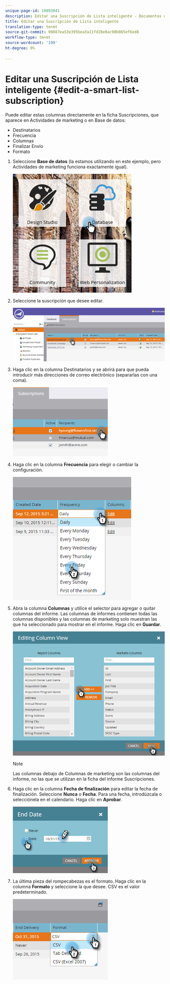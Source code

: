 ```yaml
---
unique-page-id: 10093041
description: Editar una Suscripción de Lista inteligente - Documentos de marketing - Documentación del producto
title: Editar una Suscripción de Lista inteligente
translation-type: tm+mt
source-git-commit: 00887ea53e395bea3a11fd28e0ac98b085ef6ed8
workflow-type: tm+mt
source-wordcount: '199'
ht-degree: 0%

---
```



# Editar una Suscripción de Lista inteligente {#edit-a-smart-list-subscription}

Puede editar estas columnas directamente en la ficha Suscripciones, que aparece en Actividades de marketing o en Base de datos:

* Destinatarios
* Frecuencia
* Columnas
* Finalizar Envío
* Formato

1. Seleccione **Base de datos** (la estamos utilizando en este ejemplo, pero Actividades de marketing funciona exactamente igual).

   ![](assets/db-1.png)

1. Seleccione la suscripción que desee editar.

   ![](assets/two.png)

1. Haga clic en la columna Destinatarios y se abrirá para que pueda introducir más direcciones de correo electrónico (separarlas con una coma).

   ![](assets/image2015-9-14-13-3a44-3a14.png)

1. Haga clic en la columna **Frecuencia** para elegir o cambiar la configuración.

   ![](assets/image2015-9-14-10-3a30-3a37.png)

1. Abra la columna **Columnas** y utilice el selector para agregar o quitar columnas del informe. Las columnas de informes contienen todas las columnas disponibles y las columnas de marketing solo muestran las que ha seleccionado para mostrar en el informe. Haga clic en **Guardar**.

   ![](assets/image2015-9-14-10-3a59-3a6.png)

   >[!NOTE]
   >
   >Las columnas debajo de Columnas de marketing son las columnas del informe, no las que se utilizan en la ficha del informe Suscripciones.

1. Haga clic en la columna **Fecha de finalización** para editar la fecha de finalización. Seleccione **Nunca** o **Fecha**. Para una fecha, introdúzcala o selecciónela en el calendario. Haga clic en **Aprobar**.

   ![](assets/image2015-9-14-11-3a6-3a38.png)

1. La última pieza del rompecabezas es el formato. Haga clic en la columna **Formato** y seleccione la que desee. CSV es el valor predeterminado.

   ![](assets/image2015-9-14-11-3a11-3a41.png)

